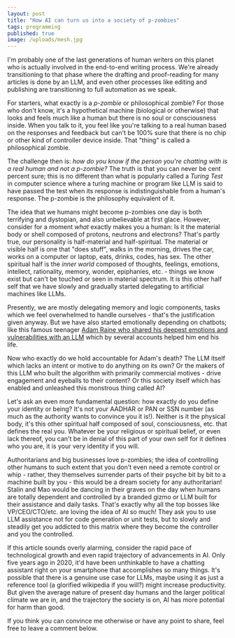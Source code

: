 ```yaml
---
layout: post
title: "How AI can turn us into a society of p-zombies"
tags: programming
published: true
image: /uploads/mesh.jpg
---
```

I'm probably one of the last generations of human writers on this planet who is actually involved in the end-to-end writing process. We're already transitioning to that phase where the drafting and proof-reading for many articles is done by an LLM, and even other processes like editing and publishing are transitioning to full automation as we speak.

For starters, what exactly is a *p-zombie* or philosophical zombie? For those who don't know, it's a hypothetical machine (biological or otherwise) that looks and feels much like a human but there is no soul or consciousness inside. When you talk to it, you feel like you're talking to a real human based on the responses and feedback but can't be 100% sure that there is no chip or other kind of controller device inside. That "thing" is called a philosophical zombie.

The challenge then is: *how do you know if the person you're chatting with is a real human and not a p-zombie?* The truth is that you can never be cent percent sure; this is no different than what is popularly called a *Turing Test* in computer science where a turing machine or program like LLM is said to have passed the test when its response is indistinguishable from a human's response. The p-zombie is the philosophy equivalent of it.

The idea that we humans might become p-zombies one day is both terrifying and dystopian, and also unbelievable at first glace. However, consider for a moment *what* exactly makes you a human: Is it the material body or shell composed of protons, neutrons and electrons? That's partly true, our personality is half-material and half-spiritual. The material or visible half is one that "does stuff", walks in the morning, drives the car, works on a computer or laptop, eats, drinks, codes, has sex. The other spiritual half is the *inner world* composed of thoughts, feelings, emotions, intellect, rationality, memory, wonder, epiphanies, etc. - things we know exist but can't be touched or seen in material spectrum. It is this other half self that we have slowly and gradually started delegating to artificial machines like LLMs.

Presently, we are mostly delegating memory and logic components, tasks which we feel overwhelmed to handle ourselves - that's the justification given anyway. But we have also started emotionally depending on chatbots; like this famous teenager [Adam Raine who shared his deepest emotions and vulnerabilities with an LLM](https://www.npr.org/sections/shots-health-news/2025/09/19/nx-s1-5545749/ai-chatbots-safety-openai-meta-characterai-teens-suicide) which by several accounts helped him end his life.

Now who exactly do we hold accountable for Adam's death? The LLM itself which lacks an intent or motive to do anything on its own? Or the makers of this LLM who built the algorithm with primarily commercial motives - drive engagement and eyeballs to their content? Or this society itself which has enabled and unleashed this monstrous thing called AI?

Let's ask an even more fundamental question: how exactly do you define your identity or being? It's not your AADHAR or PAN or SSN number (as much as the authority wants to convince you it is!). Neither is it the physical body, it's this other spiritual half composed of soul, consciousness, etc. that defines the real you. Whatever be your religious or spiritual belief, or even lack thereof, you can't be in denial of this part of your own self for it defines who you are, it is your very identity if you will.

Authoritarians and big businesses love p-zombies; the idea of controlling other humans to such extent that you don't even need a remote control or whip - rather, they themselves surrender parts of their psyche bit by bit to a machine built by you - this would be a dream society for any authoritarian! Stalin and Mao would be dancing in their graves on the day when humans are totally dependent and controlled by a branded gizmo or LLM built for their assistance and daily tasks. That's exactly why all the top bosses like VP/CEO/CTO/etc. are loving the idea of AI so much! They ask you to use LLM assistance not for code generation or unit tests, but to slowly and steadily get you addicted to this matrix where they become the controller and you the controlled.

If this article sounds overly alarming, consider the rapid pace of technological growth and even rapid trajectory of advancements in AI. Only five years ago in 2020, it'd have been unthinkable to have a chatting assistant right on your smartphone that accomplishes so many things. It's possible that there is a genuine use case for LLMs, maybe using it as just a reference tool (a glorified wikipedia if you will?) might increase productivity. But given the average nature of present day humans and the larger political climate we are in, and the trajectory the society is on, AI has more potential for harm than good.

If you think you can convince me otherwise or have any point to share, feel free to leave a comment below.